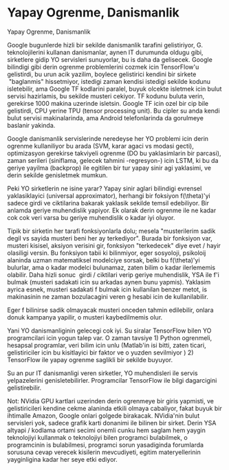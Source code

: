 # Yapay Ogrenme, Danismanlik


Yapay Ogrenme, Danismanlik




Google bugunlerde hizli bir sekilde danismanlik tarafini gelistiriyor, G. teknolojilerini kullanan danismanlar, aynen IT durumunda oldugu gibi, sirketlere gidip YO servisleri sunuyorlar, bu is daha da gelisecek. Google bilindigi gibi derin ogrenme problemlerini cozmek icin TensorFlow'u gelistirdi, bu urun acik yazilim, boylece gelistirici kendini bir sirkete  "baglanmis" hissetmiyor, istedigi zaman kendisi istedigi sekilde kodunu isletebilir, ama Google TF kodlarini paralel, buyuk olcekte isletmek icin bulut servisi hazirlamis, bu sekilde musteri cekiyor. TF kodunu buluta verin, gerekirse 1000 makina uzerinde isletsin. Google TF icin ozel bir cip bile gelistirdi, CPU yerine TPU (tensor processing unit). Bu cipler su anda kendi bulut servisi makinalarinda, ama Android telefonlarinda da gorulmeye baslanir yakinda.

Google danismanlik servislerinde neredeyse her YO problemi icin derin ogrenme kullaniliyor bu arada (SVM, karar agaci vs modasi gecti), optimizasyon gerekirse takviyeli ogrenme (DO bu yaklasimlarin bir parcasi), zaman serileri (siniflama, gelecek tahmini -regresyon-) icin LSTM, ki bu da geriye yayilma (backprop) ile egitilen bir tur yapay sinir agi yaklasimi, ve derin sekilde genisletmek mumkun.



Peki YO sirketlerin ne isine yarar? Yapay sinir aglari bilindigi evrensel yaklasiklayici (universal approximator), herhangi bir foksiyon f(\theta)'yi sadece girdi ve ciktilarina bakarak yaklasik sekilde temsil edebiliyor. Bir anlamda geriye muhendislik yapiyor. Ek olarak derin ogrenme ile ne kadar cok cok veri varsa bu geriye muhendislik o kadar iyi oluyor. 



Tipik bir sirketin her tarafi fonksiyonlarla dolu; mesela "musterilerim sadik degil vs sayida musteri beni her ay terkediyor". Burada bir fonksiyon var, musteri kisisel, aksiyon verisini gir, fonksiyon "terkedecek" diye evet / hayir olasiligi versin. Bu fonksiyon tabii ki bilinmiyor, eger sosyoloji, psikoloij alaninda uzman matematiksel modelciye sorsak, belki bu f(\theta)'yi bulurlar, ama o kadar modelci bulunamaz, zaten bilim o kadar ilerlememis olabilir. Daha hizli sonuc  girdi / ciktilari verip geriye muhendislik, YSA ile f'i bulmak (musteri sadakati icin su arkadas aynen bunu yapmis). Yaklasim ayrica esnek, musteri sadakati f bulmak icin kullanilan benzer metot, is makinasinin ne zaman bozulacagini veren g hesabi icin de kullanilabilir.

Eger f bilinirse sadik olmayacak musteri onceden tahmin edilebilir, onlara donuk kampanya yapilir, o musteri kaybedilmemis olur. 



Yani YO danismanliginin gelecegi cok iyi. Su siralar TensorFlow bilen YO programcilari icin yogun talep var. O zaman tavsiye 1) Python ogrenmeli, hesapsal programlar, veri bilim icin unlu (Matlab'in isi bitti, zaten ticari, gelistiriciler icin bu kisitlayici bir faktor ve o yuzden sevilmiyor ) 2) TensorFlow ile yapay ogrenme saglikli bir sekilde buyuyor.

Su an pur IT danismanligi veren sirketler, YO muhendisleri ile servis yelpazelerini genisletebilirler. Programcilar TensorFlow ile bilgi dagarcigini gelistirebilir.

Not: NVidia GPU kartlari uzerinden derin ogrenmeye bir giris yapmisti, ve gelistiricileri kendine cekme alaninda etkili olmaya cabaliyor, fakat buyuk bir ihtimalle Amazon, Google onlari golgede birakacak. NVidia'nin bulut servisleri yok, sadece grafik karti donanimi ile bilinen bir sirket. Derin YSA altyapi / kodlama ortami secimi onemli cunku hem saglam hem yaygin teknolojiyi kullanmak o teknolojiyi bilen programci bulabilmek, o programcinin is bulabilmesi, programci sorun yasadiginda forumlarda sorusuna cevap verecek kisilerin mevcudiyeti, egitim materyellerinin yayginligina kadar her seye etki ediyor.





